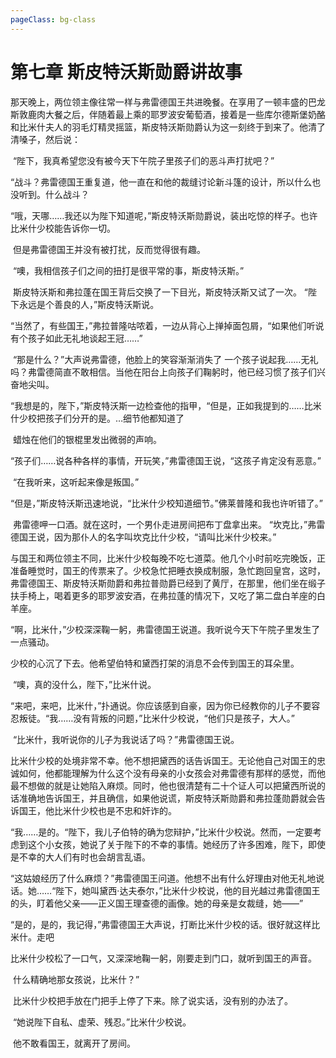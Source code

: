 ```yaml
---
pageClass: bg-class
---
```


# 第七章 斯皮特沃斯勋爵讲故事

​		那天晚上，两位领主像往常一样与弗雷德国王共进晚餐。在享用了一顿丰盛的巴龙斯敦鹿肉大餐之后，伴随着最上乘的耶罗波安葡萄酒，接着是一些库尔德斯堡奶酪和比米什夫人的羽毛灯精灵摇篮，斯皮特沃斯勋爵认为这一刻终于到来了。他清了清嗓子，然后说：

​		“陛下，我真希望您没有被今天下午院子里孩子们的恶斗声打扰吧？”

​		“战斗？弗雷德国王重复道，他一直在和他的裁缝讨论新斗篷的设计，所以什么也没听到。什么战斗？

​		“哦，天哪……我还以为陛下知道呢，”斯皮特沃斯勋爵说，装出吃惊的样子。也许比米什少校能告诉你一切。

​		但是弗雷德国王并没有被打扰，反而觉得很有趣。

​		“噢，我相信孩子们之间的扭打是很平常的事，斯皮特沃斯。”

​		斯皮特沃斯和弗拉蓬在国王背后交换了一下目光，斯皮特沃斯又试了一次。
​		“陛下永远是个善良的人，”斯皮特沃斯说。

​		“当然了，有些国王，”弗拉普隆咕哝着，一边从背心上掸掉面包屑，“如果他们听说有个孩子如此无礼地谈起王冠……”

​		“那是什么？”大声说弗雷德，他脸上的笑容渐渐消失了 一个孩子说起我……无礼吗？弗雷德简直不敢相信。当他在阳台上向孩子们鞠躬时，他已经习惯了孩子们兴奋地尖叫。

​		“我想是的，陛下，”斯皮特沃斯一边检查他的指甲，“但是，正如我提到的……比米什少校把孩子们分开的是。…细节他都知道了

​		蜡烛在他们的银棍里发出微弱的声响。

​		“孩子们……说各种各样的事情，开玩笑，”弗雷德国王说，“这孩子肯定没有恶意。”

​		“在我听来，这听起来像是叛国。”

​		“但是，”斯皮特沃斯迅速地说，“比米什少校知道细节。”佛莱普隆和我也许听错了。”

​		弗雷德呷一口酒。就在这时，一个男仆走进房间把布丁盘拿出来。
​		“坎克比，”弗雷德国王说，因为那仆人的名字叫坎克比什少校，“请叫比米什少校来。”

​		与国王和两位领主不同，比米什少校每晚不吃七道菜。他几个小时前吃完晚饭，正准备睡觉时，国王的传票来了。少校急忙把睡衣换成制服，急忙跑回皇宫，这时，弗雷德国王、斯皮特沃斯勋爵和弗拉普勋爵已经到了黄厅，在那里，他们坐在缎子扶手椅上，喝着更多的耶罗波安酒，在弗拉蓬的情况下，又吃了第二盘白羊座的白羊座。

​		“啊，比米什，”少校深深鞠一躬，弗雷德国王说道。我听说今天下午院子里发生了一点骚动。

​		少校的心沉了下去。他希望伯特和黛西打架的消息不会传到国王的耳朵里。

​		“噢，真的没什么，陛下，”比米什说。

​		“来吧，来吧，比米什，”扑通说。你应该感到自豪，因为你已经教你的儿子不要容忍叛徒。
​		“我……没有背叛的问题，”比米什少校说，“他们只是孩子，大人。”

​		“比米什，我听说你的儿子为我说话了吗？”弗雷德国王说。

​		比米什少校的处境非常不幸。他不想把黛西的话告诉国王。无论他自己对国王的忠诚如何，他都能理解为什么这个没有母亲的小女孩会对弗雷德有那样的感觉，而他最不想做的就是让她陷入麻烦。同时，他也很清楚有二十个证人可以把黛西所说的话准确地告诉国王，并且确信，如果他说谎，斯皮特沃斯勋爵和弗拉蓬勋爵就会告诉国王，他比米什少校也是不忠和奸诈的。

​		“我……是的。“陛下，我儿子伯特的确为您辩护，”比米什少校说。然而，一定要考虑到这个小女孩，她说了关于陛下的不幸的事情。她经历了许多困难，陛下，即使是不幸的大人们有时也会胡言乱语。

​		“这姑娘经历了什么麻烦？”弗雷德国王问道。他想不出有什么好理由对他无礼地说话。
​		她……“陛下，她叫黛西·达夫泰尔，”比米什少校说，他的目光越过弗雷德国王的头，盯着他父亲——正义国王理查德的画像。她的母亲是女裁缝，她——”

​		“是的，是的，我记得，”弗雷德国王大声说，打断比米什少校的话。很好就这样比米什。走吧

​		比米什少校松了一口气，又深深地鞠一躬，刚要走到门口，就听到国王的声音。

​		什么精确地那女孩说，比米什？”

​		比米什少校把手放在门把手上停了下来。除了说实话，没有别的办法了。

​		“她说陛下自私、虚荣、残忍。”比米什少校说。

​		他不敢看国王，就离开了房间。